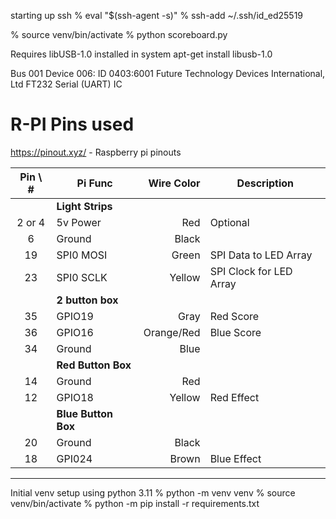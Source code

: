 starting up ssh
% eval "$(ssh-agent -s)"
% ssh-add ~/.ssh/id_ed25519


% source venv/bin/activate
% python scoreboard.py

Requires libUSB-1.0 installed in system
apt-get install libusb-1.0

Bus 001 Device 006: ID 0403:6001 Future Technology Devices International, Ltd FT232 Serial (UART) IC


# R-PI Pins used
https://pinout.xyz/ - Raspberry pi pinouts

|Pin \ #| Pi Func    | Wire Color | Description |
|:----:|------------|-----------:|-------------|
|| **Light Strips** |||
|2 or 4| 5v Power   | Red        | Optional    |
| 6    | Ground     | Black      | |
| 19   | SPI0 MOSI  | Green      | SPI Data to LED Array|
| 23   | SPI0 SCLK  | Yellow     | SPI Clock for LED Array|
|| **2 button box** |||
| 35   | GPIO19     | Gray       | Red Score|
| 36   | GPIO16     | Orange/Red | Blue Score|
| 34   | Ground     | Blue       | |
|| **Red Button Box** |||
| 14   | Ground     | Red        | |
| 12   | GPIO18     | Yellow     | Red Effect|
|| **Blue Button Box** |||
| 20   | Ground     | Black      | |
| 18   | GPI024     | Brown      | Blue Effect|


---
Initial venv setup using python 3.11
% python -m venv venv 
% source venv/bin/activate
% python -m pip install -r requirements.txt
